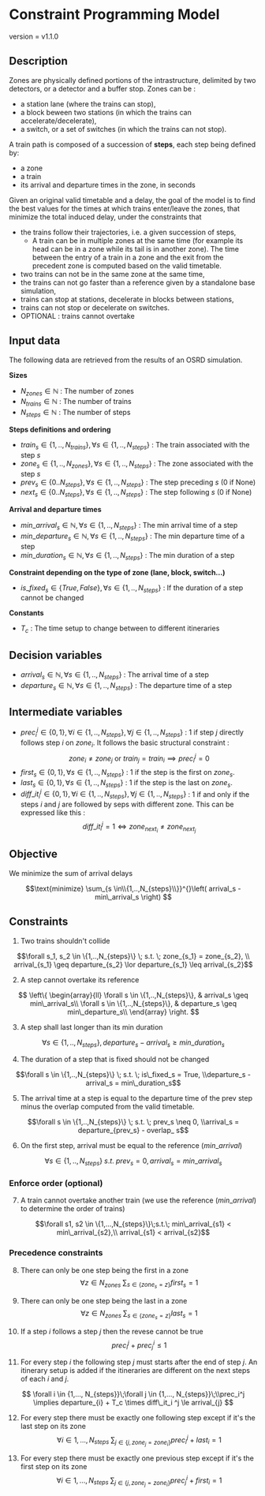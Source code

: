# Constraint Programming Model

version = v1.1.0

## Description

Zones are physically defined portions of the intrastructure, delimited by two detectors, or a detector and a buffer stop. Zones can be :
- a station lane (where the trains can stop),
- a block beween two stations (in which the trains can accelerate/decelerate),
- a switch, or a set of switches (in which the trains can not stop).

A train path is composed of a succession of **steps**, each step being defined by:
  - a zone
  - a train
  - its arrival and departure times in the zone, in seconds

Given an original valid timetable and a delay, the goal of the model is to find the best values for the times at which trains enter/leave the zones, that minimize the total induced delay, under the constraints that
- the trains follow their trajectories, i.e. a given succession of steps,
  - A train can be in multiple zones at the same time (for example its head can be in a zone while its tail is in another zone). The time between the entry of a train in a zone and the exit from the precedent zone is computed based on the valid timetable.
- two trains can not be in the same zone at the same time,
- the trains can not go faster than a reference given by a standalone base simulation,
- trains can stop at stations, decelerate in blocks between stations,
- trains can not stop or decelerate on switches.
- OPTIONAL : trains cannot overtake

## Input data

The following data are retrieved from the results of an OSRD simulation.

**Sizes**
- $N_{zones} \in \mathbb{N}$ : The number of zones
- $N_{trains} \in \mathbb{N}$ : The number of trains
- $N_{steps} \in \mathbb{N}$ : The number of steps

**Steps definitions and ordering**
- $train_s \in \{1,..,N_{trains}\}, \forall s \in \{1,..,N_{steps}\}$ : The train associated with the step $s$
- $zone_s \in \{1,..,N_{zones}\}, \forall s \in \{1,..,N_{steps}\}$ : The zone associated with the step $s$
- $prev_s \in \{0..N_{steps}\}, \forall s \in \{1,..,N_{steps}\}$ : The step preceding $s$ (0 if None)
- $next_s \in \{0..N_{steps}\}, \forall s \in \{1,..,N_{steps}\}$ : The step following $s$ (0 if None)

**Arrival and departure times**
- $min\_arrival_s \in \mathbb{N}, \forall s \in \{1,..,N_{steps}\}$ : The min arrival time of a step
- $min\_departure_s \in \mathbb{N}, \forall s \in \{1,..,N_{steps}\}$ : The min departure time of a step
- $min\_duration_s \in \mathbb{N}, \forall s \in \{1,..,N_{steps}\}$ : The min duration of a step

**Constraint depending on the type of zone (lane, block, switch...)**
- $is\_fixed_s \in \{True, False\}, \forall s \in \{1,..,N_{steps}\}$ : If the duration of a step cannot be changed

**Constants**
- $T_c$ : The time setup to change between to different itineraries

## Decision variables

- $arrival_s \in \mathbb{N}, \forall s \in \{1,..,N_{steps}\}$ : The arrival time of a step
- $departure_s \in \mathbb{N}, \forall s \in \{1,..,N_{steps}\}$ : The departure time of a step

## Intermediate variables

- $prec_i^j \in \{0, 1\}, \forall i \in \{1,..,N_{steps}\}, \forall j \in \{1,..,N_{steps}\}$ : $1$ if step $j$ directly follows step $i$ on $zone_i$. It follows the basic structural constraint :
$$
zone_i \ne zone_j \text{ or } train_j = train_i \implies prec_i^j = 0
$$
- $first_s \in \{0, 1\}, \forall s \in \{1,..,N_{steps}\}$ : $1$ if the step is the first on $zone_s$.
- $last_s \in \{0, 1\}, \forall s \in \{1,..,N_{steps}\}$ : $1$ if the step is the last on $zone_s$.
- $diff\_it_i ^j \in \{0, 1\}, \forall i \in \{1,..,N_{steps}\}, \forall j \in \{1,..,N_{steps}\}$ : $1$ if and only if the steps $i$ and $j$ are followed by seps with different zone. This can be expressed like this :
$$
diff\_it_i^j = 1 \Leftrightarrow zone_{next_i} \ne zone_{next_j}
$$

## Objective

We minimize the sum of arrival delays

$$\text{minimize}
\sum_{s \in\\{1,..,N_{steps}\\}}^{}\left(
arrival_s - min\_arrival_s
\right)
$$

## Constraints

1. Two trains shouldn't collide

$$\forall s_1, s_2 \in \{1,..,N_{steps}\} \; s.t. \; zone_{s_1} = zone_{s_2}, \\
arrival_{s_1} \geq departure_{s_2} \lor departure_{s_1} \leq arrival_{s_2}$$

2. A step cannot overtake its reference

$$
\left\{
\begin{array}{ll}
\forall s \in \{1,..,N_{steps}\}, &  arrival_s \geq min\_arrival_s\\
\forall s \in \{1,..,N_{steps}\}, & departure_s \geq min\_departure_s\\
\end{array}
\right.
$$

3. A step shall last longer than its min duration

$$\forall s \in \{1,..,N_{steps}\}, departure_s - arrival_s \geq min\_duration_s$$

4. The duration of a step that is fixed should not be changed

$$\forall s \in \{1,..,N_{steps}\} \; s.t. \; is\_fixed_s = True, \\departure_s - arrival_s = min\_duration_s$$

5. The arrival time at a step is equal to the departure time of the prev step minus the overlap computed from the valid timetable.

$$\forall s \in \{1,..,N_{steps}\} \; s.t. \; prev_s \neq 0, \\arrival_s = departure_{prev_s} - overlap_ s$$

6. On the first step, arrival must be equal to the reference ($min\_arrival$)

$$\forall s \in \{1,..,N_{steps}\} \; s.t. \; prev_s = 0, arrival_s = min\_arrival_s$$

### Enforce order (optional)

7. A train cannot overtake another train (we use the reference ($min\_arrival$) to determine the order of trains)

$$\forall s1, s2 \in \{1,...,N_{steps}\}\;s.t.\;  min\_arrival_{s1} < min\_arrival_{s2},\\
arrival_{s1} < arrival_{s2}$$

### Precedence constraints

8. There can only be one step being the first in a zone
$$
\forall z \in N_{zones}\; \sum_{s \in \{zone_s = z\}}first_s=1
$$

9. There can only be one step being the last in a zone
$$
\forall z \in N_{zones}\; \sum_{s \in \{zone_s = z\}}last_s=1
$$

10. If a step $i$ follows a step $j$ then the revese cannot be true
$$
prec_i^j + prec_j^i \le 1
$$

11. For every step $i$ the following step $j$ must starts after the end of step $j$. An itinerary setup is added if the
itineraries are different on the next steps of each $i$ and $j$.

$$
\forall i \in {1,..., N_{steps}}\;\forall j \in {1,..., N_{steps}}\;\\prec_i^j \implies departure_{i} + T_c \times diff\_it_i ^j \le arrival_{j}
$$

12. For every step there must be exactly one following step except if it's the last step on its zone
$$
\forall i \in {1,..., N_{steps}}\;\sum_{j\in \{j, zone_j = zone_i\}} prec_i^j + last_i = 1
$$

13. For every step there must be exactly one previous step except if it's the first step on its zone
$$
\forall i \in {1,..., N_{steps}}\;\sum_{j\in \{j, zone_j = zone_i\}} prec_j^i + first_i = 1
$$
